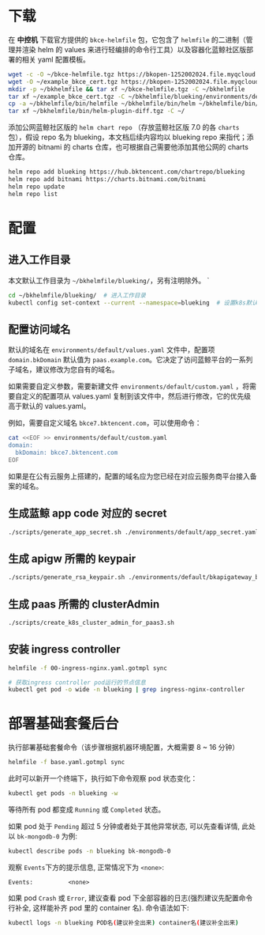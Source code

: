 

# 下载
在 **中控机** 下载官方提供的  `bkce-helmfile`  包，它包含了  `helmfile`  的二进制（管理并渲染 helm 的 values 来进行轻编排的命令行工具）以及容器化蓝鲸社区版部署的相关 yaml 配置模板。

``` bash
wget -c -O ~/bkce-helmfile.tgz https://bkopen-1252002024.file.myqcloud.com/ce7/bkce-helmfile.tgz
wget -O ~/example_bkce_cert.tgz https://bkopen-1252002024.file.myqcloud.com/ce7/example_bkce_cert.tgz
mkdir -p ~/bkhelmfile && tar xf ~/bkce-helmfile.tgz -C ~/bkhelmfile
tar xf ~/example_bkce_cert.tgz -C ~/bkhelmfile/blueking/environments/default/
cp -a ~/bkhelmfile/bin/helmfile ~/bkhelmfile/bin/helm ~/bkhelmfile/bin/yq /usr/local/bin/ && chmod +x /usr/local/bin/helm* /usr/local/bin/yq
tar xf ~/bkhelmfile/bin/helm-plugin-diff.tgz -C ~/
```

添加公网蓝鲸社区版的  `helm chart repo`  （存放蓝鲸社区版 7.0 的各  `charts`  包），假设 repo 名为 blueking，本文档后续内容均以 blueking repo 来指代；添加开源的 bitnami 的 charts 仓库，也可根据自己需要他添加其他公网的 charts 仓库。

``` bash
helm repo add blueking https://hub.bktencent.com/chartrepo/blueking
helm repo add bitnami https://charts.bitnami.com/bitnami
helm repo update
helm repo list
```

# 配置
## 进入工作目录
本文默认工作目录为 `~/bkhelmfile/blueking/`，另有注明除外。
`
``` bash
cd ~/bkhelmfile/blueking/  # 进入工作目录
kubectl config set-context --current --namespace=blueking  # 设置k8s默认ns, 方便后续操作.
```

## 配置访问域名

默认的域名在  `environments/default/values.yaml`  文件中，配置项 `domain.bkDomain` 默认值为 `paas.example.com`。它决定了访问蓝鲸平台的一系列子域名，建议修改为您自有的域名。

如果需要自定义参数，需要新建文件  `environments/default/custom.yaml`  ，将需要自定义的配置项从 values.yaml 复制到该文件中，然后进行修改，它的优先级高于默认的 values.yaml。

例如，需要自定义域名 `bkce7.bktencent.com`，可以使用命令：
``` bash
cat <<EOF >> environments/default/custom.yaml
domain:
  bkDomain: bkce7.bktencent.com
EOF
```

如果是在公有云服务上搭建的，配置的域名应为您已经在对应云服务商平台接入备案的域名。

## 生成蓝鲸 app code 对应的 secret
``` bash
./scripts/generate_app_secret.sh ./environments/default/app_secret.yaml
```

## 生成 apigw 所需的 keypair
``` bash
./scripts/generate_rsa_keypair.sh ./environments/default/bkapigateway_builtin_keypair.yaml
```

## 生成 paas 所需的 clusterAdmin
``` bash
./scripts/create_k8s_cluster_admin_for_paas3.sh
```

## 安装 ingress controller
``` bash
helmfile -f 00-ingress-nginx.yaml.gotmpl sync

# 获取ingress controller pod运行的节点信息
kubectl get pod -o wide -n blueking | grep ingress-nginx-controller
```

# 部署基础套餐后台

执行部署基础套餐命令（该步骤根据机器环境配置，大概需要 8 ~ 16 分钟）
``` bash
helmfile -f base.yaml.gotmpl sync
```

此时可以新开一个终端下，执行如下命令观察 pod 状态变化：
``` bash
kubectl get pods -n blueking -w
```
等待所有 pod 都变成 `Running` 或 `Completed` 状态。

如果 pod 处于 `Pending` 超过 5 分钟或者处于其他异常状态, 可以先查看详情, 此处以 `bk-mongodb-0` 为例:
``` bash
kubectl describe pods -n blueking bk-mongodb-0
```
观察 `Events`下方的提示信息, 正常情况下为 `<none>`:
``` text
Events:          <none>
```

如果 pod `Crash` 或 `Error`, 建议查看 pod 下全部容器的日志(强烈建议先配置命令行补全, 这样能补齐 pod 里的 container 名).
命令语法如下:
``` bash
kubectl logs -n blueking POD名(建议补全出来) container名(建议补全出来)
```
